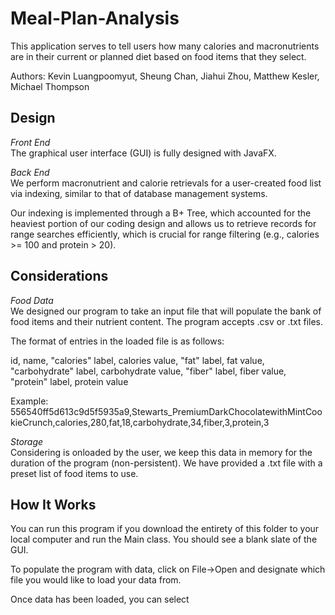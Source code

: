 # Meal-Plan-Analysis

This application serves to tell users how many calories and macronutrients are in their current or planned diet based on food items that they select.

Authors: Kevin Luangpoomyut, Sheung Chan, Jiahui Zhou, Matthew Kesler, Michael Thompson

## Design

*Front End*\
The graphical user interface (GUI) is fully designed with JavaFX.

*Back End*\
We perform macronutrient and calorie retrievals for a user-created food list via indexing, similar to that of database management systems.

Our indexing is implemented through a B+ Tree, which accounted for the heaviest portion of our coding design and allows us to retrieve records for range searches efficiently, which is crucial for range filtering (e.g., calories >= 100 and protein > 20).

## Considerations

*Food Data*\
We designed our program to take an input file that will populate the bank of food items and their nutrient content. The program accepts .csv or .txt files.

The format of entries in the loaded file is as follows: 

id, name, "calories" label, calories value, "fat" label, fat value, "carbohydrate" label, carbohydrate value, "fiber" label, fiber value, "protein" label, protein value

Example:\
556540ff5d613c9d5f5935a9,Stewarts_PremiumDarkChocolatewithMintCookieCrunch,calories,280,fat,18,carbohydrate,34,fiber,3,protein,3

*Storage*\
Considering is onloaded by the user, we keep this data in memory for the duration of the program (non-persistent). We have provided a .txt file with a preset list of food items to use.

## How It Works

You can run this program if you download the entirety of this folder to your local computer and run the Main class. You should see a blank slate of the GUI.

To populate the program with data, click on File->Open and designate which file you would like to load your data from.

Once data has been loaded, you can select 
